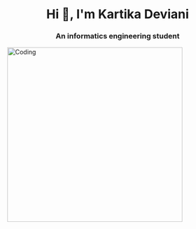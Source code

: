<h1 align="center">Hi 👋, I'm Kartika Deviani</h1>
<h3 align="center">An informatics engineering student</h3>
<img align="center" alt="Coding" width="400" src="https://media.tenor.com/aNHKkEhomm4AAAAC/anime-keyboard.gif">

